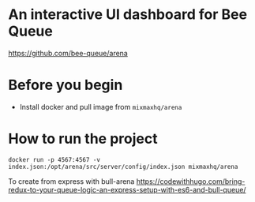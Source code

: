 # An interactive UI dashboard for Bee Queue

https://github.com/bee-queue/arena

# Before you begin

- Install docker and pull image from `mixmaxhq/arena`

# How to run the project

```
docker run -p 4567:4567 -v index.json:/opt/arena/src/server/config/index.json mixmaxhq/arena
```

To create from express with bull-arena
https://codewithhugo.com/bring-redux-to-your-queue-logic-an-express-setup-with-es6-and-bull-queue/
